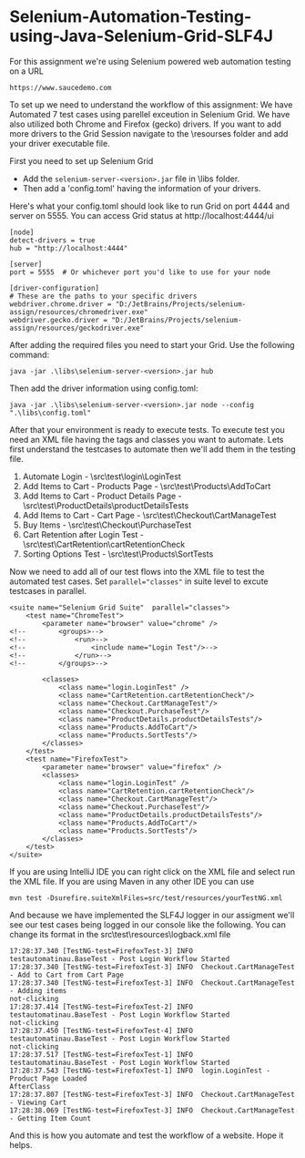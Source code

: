 ﻿# Selenium-Automation-Testing-using-Java-Selenium-Grid-SLF4J

For this assignment we're using Selenium powered web automation testing on a URL
```
https://www.saucedemo.com
```

To set up we need to understand the workflow of this assignment:
We have Automated 7 test cases using parellel exceution in Selenium Grid. We have also utilized both Chrome and Firefox (gecko) drivers. If you want to add more drivers to the Grid Session navigate to the \resourses folder and add your driver executable file.

First you need to set up Selenium Grid
- Add the ```selenium-server-<version>.jar``` file in \libs folder.
- Then add a 'config.toml' having the information of your drivers.

Here's what your config.toml should look like to run Grid on port 4444 and server on 5555. You can access Grid status at http://localhost:4444/ui
```
[node]
detect-drivers = true
hub = "http://localhost:4444"

[server]
port = 5555  # Or whichever port you'd like to use for your node

[driver-configuration]
# These are the paths to your specific drivers
webdriver.chrome.driver = "D:/JetBrains/Projects/selenium-assign/resources/chromedriver.exe"
webdriver.gecko.driver = "D:/JetBrains/Projects/selenium-assign/resources/geckodriver.exe"

```
After adding the required files you need to start your Grid. Use the following command:
```
java -jar .\libs\selenium-server-<version>.jar hub
```
Then add the driver information using config.toml:
```
java -jar .\libs\selenium-server-<version>.jar node --config ".\libs\config.toml"
```
After that your environment is ready to execute tests.
To execute test you need an XML file having the tags and classes you want to automate. Lets first understand the testcases to automate then we'll add them in the testing file.
1. Automate Login - \src\test\login\LoginTest
2. Add Items to Cart - Products Page  - \src\test\Products\AddToCart
3. Add Items to Cart - Product Details Page  - \src\test\ProductDetails\productDetailsTests
4. Add Items to Cart - Cart Page - \src\test\Checkout\CartManageTest
5. Buy Items - \src\test\Checkout\PurchaseTest
6. Cart Retention after Login Test - \src\test\CartRetention\cartRetentionCheck
7. Sorting Options Test - \src\test\Products\SortTests

Now we need to add all of our test flows into the XML file to test the automated test cases. Set ```parallel="classes"``` in suite level to excute testcases in parallel.
```
<suite name="Selenium Grid Suite"  parallel="classes">
    <test name="ChromeTest">
        <parameter name="browser" value="chrome" />
<!--        <groups>-->
<!--            <run>-->
<!--                <include name="Login Test"/>-->
<!--            </run>-->
<!--        </groups>-->

        <classes>
            <class name="login.LoginTest" />
            <class name="CartRetention.cartRetentionCheck"/>
            <class name="Checkout.CartManageTest"/>
            <class name="Checkout.PurchaseTest"/>
            <class name="ProductDetails.productDetailsTests"/>
            <class name="Products.AddToCart"/>
            <class name="Products.SortTests"/>
        </classes>
    </test>
    <test name="FirefoxTest">
        <parameter name="browser" value="firefox" />
        <classes>
            <class name="login.LoginTest" />
            <class name="CartRetention.cartRetentionCheck"/>
            <class name="Checkout.CartManageTest"/>
            <class name="Checkout.PurchaseTest"/>
            <class name="ProductDetails.productDetailsTests"/>
            <class name="Products.AddToCart"/>
            <class name="Products.SortTests"/>
        </classes>
    </test>
</suite>
```
If you are using IntelliJ IDE you can right click on the XML file and select run the XML file. If you are using Maven in any other IDE you can use 
```
mvn test -Dsurefire.suiteXmlFiles=src/test/resources/yourTestNG.xml
```
And because we have implemented the SLF4J logger in our assigment we'll see our test cases being logged in our console like the following. You can change its format in the src\test\resources\logback.xml file
```
17:28:37.340 [TestNG-test=FirefoxTest-3] INFO  testautomatinau.BaseTest - Post Login Workflow Started
17:28:37.340 [TestNG-test=FirefoxTest-3] INFO  Checkout.CartManageTest - Add to Cart from Cart Page
17:28:37.340 [TestNG-test=FirefoxTest-3] INFO  Checkout.CartManageTest - Adding items
not-clicking
17:28:37.414 [TestNG-test=FirefoxTest-2] INFO  testautomatinau.BaseTest - Post Login Workflow Started
not-clicking
17:28:37.450 [TestNG-test=FirefoxTest-4] INFO  testautomatinau.BaseTest - Post Login Workflow Started
not-clicking
17:28:37.517 [TestNG-test=FirefoxTest-1] INFO  testautomatinau.BaseTest - Post Login Workflow Started
17:28:37.543 [TestNG-test=FirefoxTest-1] INFO  login.LoginTest - Product Page Loaded
AfterClass
17:28:37.807 [TestNG-test=FirefoxTest-3] INFO  Checkout.CartManageTest - Viewing Cart
17:28:38.069 [TestNG-test=FirefoxTest-3] INFO  Checkout.CartManageTest - Getting Item Count
```
And this is how you automate and test the workflow of a website. Hope it helps.


